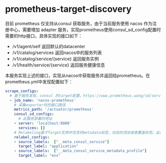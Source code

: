 # prometheus-target-discovery

目前 prometheus 仅支持从consul 获取服务，由于当前服务使用 nacos 作为注册中心，需要增加 adapter 服务，实现prometheus使用consul_sd_config配置时需要的http接口，具体实现的接口如下：
- /v1/agent/self 返回默认的datacenter
- /v1/catalog/services 返回nacos中的服务列表
- /v1/catalog/service/{service} 返回服务实例
- /v1/health/service/{service} 返回服务健康信息

本服务实现上述的接口，实现从nacos中获取服务并返回给prometheus。在prometheus.yml中发现配置如下：

```yaml
scrape_configs:
  # 基于服务发现，consul 的target配置，https://www.prometheus.wang/sd/service-discovery-with-consul.html
  - job_name: 'nacos-prometheus'
    # 采集exporter时的接口路径
    metrics_path: '/actuator/prometheus'
    consul_sd_configs:
      # 此服务部署的地址
    - server: 'localhost:8080'
      services: [] 
    # Relabeling基于Target实例中包含的metadata标签，动态的添加或者覆盖标签。此处添加应用信息及环境。
    relabel_configs:
    - source_labels:  ["__meta_consul_service"]
      target_label: "application"
    - source_labels:  ["__meta_consul_service_metadata_profile"]
      target_label: "env" 
```

